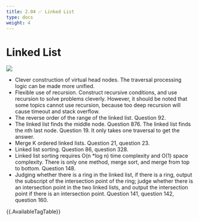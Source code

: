 ```yaml
---
title: 2.04 ✅ Linked List
type: docs
weight: 4
---
```


# Linked List

![](https://img.halfrost.com/Leetcode/Linked_List.png)

-   Clever construction of virtual head nodes. The traversal processing logic can be made more unified.
-   Flexible use of recursion. Construct recursive conditions, and use recursion to solve problems cleverly. However, it should be noted that some topics cannot use recursion, because too deep recursion will cause timeout and stack overflow.
-   The reverse order of the range of the linked list. Question 92.
-   The linked list finds the middle node. Question 876. The linked list finds the nth last node. Question 19. It only takes one traversal to get the answer.
-   Merge K ordered linked lists. Question 21, question 23.
-   Linked list sorting. Question 86, question 328.
-   Linked list sorting requires O(n \*log n) time complexity and O(1) space complexity. There is only one method, merge sort, and merge from top to bottom. Question 148.
-   Judging whether there is a ring in the linked list, if there is a ring, output the subscript of the intersection point of the ring; judge whether there is an intersection point in the two linked lists, and output the intersection point if there is an intersection point. Question 141, question 142, question 160.

{{.AvailableTagTable}}
